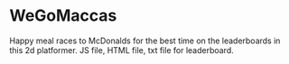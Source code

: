 # WeGoMaccas

Happy meal races to McDonalds for the best time on the leaderboards in this 2d platformer.   JS file, HTML file, txt file for leaderboard. 
